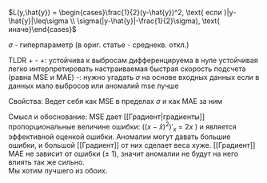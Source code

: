 $L(y,\hat{y}) = \begin{cases}\frac{1}{2}(y-\hat{y})^2, \text{ если }|y-\hat{y}|\leq\sigma \\ \sigma(|y-\hat{y}|-\frac{1}{2}\sigma), \text{ иначе}\end{cases}$ 

$\sigma$ - гиперпараметр (в ориг. статье - среднекв. откл.)

TLDR + -
 +:
  устойчива к выбросам
  дифференцируема в нуле
  устойчивая
  легко интерпретировать
  настраиваемая
  быстрая скорость подсчета (равна MSE и MAE)
 -:
  нужно угадать $\sigma$ на основе входных данных
  если в данных мало выбросов или аномалий mse лучше


Свойства:
 Ведет себя как MSE в пределах $\sigma$ и как MAE за ним

Смысл и обоснование:
 MSE дает [[Градиент|градиенты]] пропорциональные величине ошибки: $((x-\hat{x})^2)'_x$ = $2x$ ) и является эффективной оценкой ошибки. 
 Аномалии могут давать большие ошибки, и большой [[Градиент]] от них сделает веса хуже. 
 [[Градиент]] MAE не зависит от ошибки ($\pm$ 1), значит аномалии не будут на него влиять так же сильно.  
 Мы хотим лучшего из обоих. 

